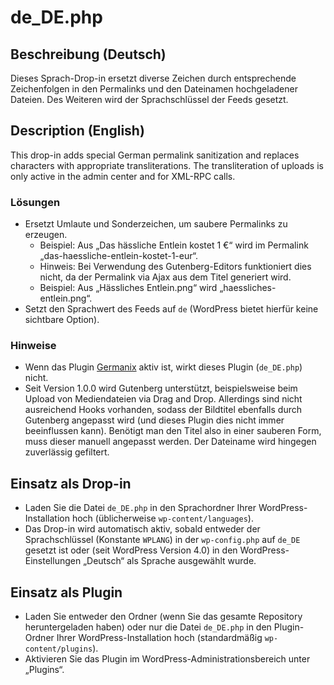 # de_DE.php

## Beschreibung (Deutsch)

Dieses Sprach-Drop-in ersetzt diverse Zeichen durch entsprechende Zeichenfolgen in den Permalinks und den Dateinamen hochgeladener Dateien. Des Weiteren wird der Sprachschlüssel der Feeds gesetzt.

## Description (English)

This drop-in adds special German permalink sanitization and replaces characters with appropriate transliterations. The transliteration of uploads is only active in the admin center and for XML-RPC calls.

### Lösungen

*   Ersetzt Umlaute und Sonderzeichen, um saubere Permalinks zu erzeugen.
    *   Beispiel: Aus „Das hässliche Entlein kostet 1 €“ wird im Permalink „das-haessliche-entlein-kostet-1-eur“.
    *   Hinweis: Bei Verwendung des Gutenberg-Editors funktioniert dies nicht, da der Permalink via Ajax aus dem Titel generiert wird.
    *   Beispiel: Aus „Hässliches Entlein.png“ wird „haessliches-entlein.png“.
*   Setzt den Sprachwert des Feeds auf `de` (WordPress bietet hierfür keine sichtbare Option).

### Hinweise
 
 * Wenn das Plugin [Germanix](https://github.com/thefuxia/Germanix-WordPress-Plugin) aktiv ist, wirkt dieses Plugin (`de_DE.php`) nicht.
 * Seit Version 1.0.0 wird Gutenberg unterstützt, beispielsweise beim Upload von Mediendateien via Drag and Drop. Allerdings sind nicht ausreichend Hooks vorhanden, sodass der Bildtitel ebenfalls durch Gutenberg angepasst wird (und dieses Plugin dies nicht immer beeinflussen kann). Benötigt man den Titel also in einer sauberen Form, muss dieser manuell angepasst werden. Der Dateiname wird hingegen zuverlässig gefiltert.
## Einsatz als Drop-in

*   Laden Sie die Datei `de_DE.php` in den Sprachordner Ihrer WordPress-Installation hoch (üblicherweise `wp-content/languages`).
*   Das Drop-in wird automatisch aktiv, sobald entweder der Sprachschlüssel (Konstante `WPLANG`) in der `wp-config.php` auf `de_DE` gesetzt ist oder (seit WordPress Version 4.0) in den WordPress-Einstellungen „Deutsch“ als Sprache ausgewählt wurde.

## Einsatz als Plugin

*   Laden Sie entweder den Ordner (wenn Sie das gesamte Repository heruntergeladen haben) oder nur die Datei `de_DE.php` in den Plugin-Ordner Ihrer WordPress-Installation hoch (standardmäßig `wp-content/plugins`).
*   Aktivieren Sie das Plugin im WordPress-Administrationsbereich unter „Plugins“.
